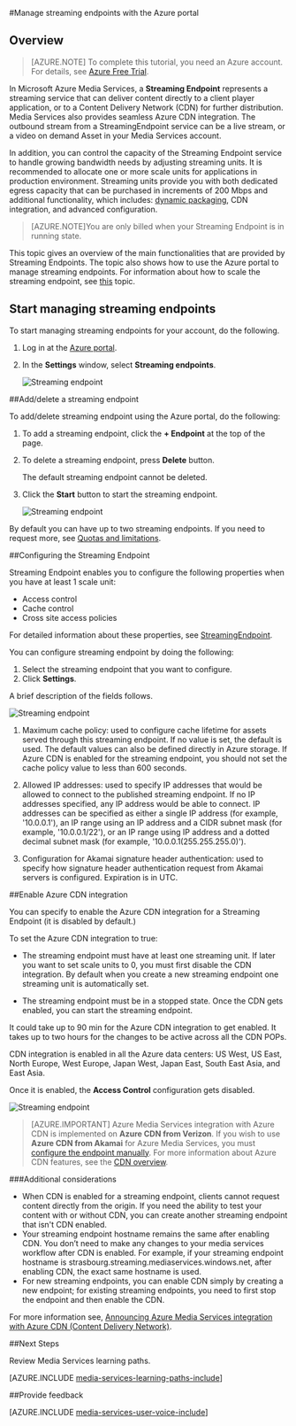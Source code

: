 <properties 
	pageTitle="Manage streaming endpoints with the Azure portal | Microsoft Azure" 
	description="This topic shows how to manage streaming endpoints with the Azure portal." 
	services="media-services" 
	documentationCenter="" 
	authors="Juliako" 
	writer="juliako" 
	manager="erikre" 
	editor=""/>

<tags 
	ms.service="media-services" 
	ms.workload="media" 
	ms.tgt_pltfrm="na" 
	ms.devlang="na" 
	ms.topic="article" 
	ms.date="08/29/2016"
	ms.author="juliako"/>


#Manage streaming endpoints with the Azure portal

## Overview

> [AZURE.NOTE] To complete this tutorial, you need an Azure account. For details, see [Azure Free Trial](https://azure.microsoft.com/pricing/free-trial/). 

In Microsoft Azure Media Services, a **Streaming Endpoint** represents a streaming service that can deliver content directly to a client player application, or to a Content Delivery Network (CDN) for further distribution. Media Services also provides seamless Azure CDN integration. The outbound stream from a StreamingEndpoint service can be a live stream, or a video on demand Asset in your Media Services account.

In addition, you can control the capacity of the Streaming Endpoint service to handle growing bandwidth needs by adjusting streaming units. It is recommended to allocate one or more scale units for applications in production environment. Streaming units provide you with both dedicated egress capacity that can be purchased in increments of 200 Mbps and additional functionality, which includes: [dynamic packaging](media-services-dynamic-packaging-overview.md), CDN integration, and advanced configuration.

>[AZURE.NOTE]You are only billed when your Streaming Endpoint is in running state.

This topic gives an overview of the main functionalities that are provided by Streaming Endpoints. The topic also shows how to use the Azure portal to manage streaming endpoints. For information about how to scale the streaming endpoint, see [this](media-services-portal-scale-streaming-endpoints.md) topic.

## Start managing streaming endpoints

To start managing streaming endpoints for your account, do the following.

1. Log in at the [Azure portal](https://portal.azure.com/).
2. In the **Settings** window, select **Streaming endpoints**.

	![Streaming endpoint](./media/media-services-portal-manage-streaming-endpoints/media-services-manage-streaming-endpoints1.png)

##Add/delete a streaming endpoint

To add/delete streaming endpoint using the Azure portal, do the following:

1. To add a streaming endpoint, click the **+ Endpoint** at the top of the page. 
2. To delete a streaming endpoint, press **Delete** button. 

	The default streaming endpoint cannot be deleted.
2. Click the **Start** button to start the streaming endpoint.

	![Streaming endpoint](./media/media-services-portal-manage-streaming-endpoints/media-services-manage-streaming-endpoints2.png)

By default you can have up to two streaming endpoints. If you need to request more, see [Quotas and limitations](media-services-quotas-and-limitations.md).
	
##<a id="configure_streaming_endpoints"></a>Configuring the Streaming Endpoint

Streaming Endpoint enables you to configure the following properties when you have at least 1 scale unit: 

- Access control
- Cache control
- Cross site access policies

For detailed information about these properties, see [StreamingEndpoint](https://msdn.microsoft.com/library/azure/dn783468.aspx).

You can configure streaming endpoint by doing the following:

1. Select the streaming endpoint that you want to configure.
1. Click **Settings**.
  
A brief description of the fields follows.

![Streaming endpoint](./media/media-services-portal-manage-streaming-endpoints/media-services-manage-streaming-endpoints4.png)
  
1. Maximum cache policy: used to configure cache lifetime for assets served through this streaming endpoint. If no value is set, the default is used. The default values can also be defined directly in Azure storage. If Azure CDN is enabled for the streaming endpoint, you should not set the cache policy value to less than 600 seconds.  

2. Allowed IP addresses: used to specify IP addresses that would be allowed to connect to the published streaming endpoint. If no IP addresses specified, any IP address would be able to connect. IP addresses can be specified as either a single IP address (for example, '10.0.0.1'), an IP range using an IP address and a CIDR subnet mask (for example, '10.0.0.1/22'), or an IP range using IP address and a dotted decimal subnet mask (for example, '10.0.0.1(255.255.255.0)').

3. Configuration for Akamai signature header authentication: used to specify how signature header authentication request from Akamai servers is configured. Expiration is in UTC.



##<a id="enable_cdn"></a>Enable Azure CDN integration

You can specify to enable the Azure CDN integration for a Streaming Endpoint (it is disabled by default.)

To set the Azure CDN integration to true:

- The streaming endpoint must have at least one streaming unit. If later you want to set scale units to 0, you must first disable the CDN integration. By default when you create a new streaming endpoint one streaming unit is automatically set.

- The streaming endpoint must be in a stopped state. Once the CDN gets enabled, you can start the streaming endpoint. 

It could take up to 90 min for the Azure CDN integration to get enabled.  It takes up to two hours for the changes to be active across all the CDN POPs.

CDN integration is enabled in all the Azure data centers: US West, US East, North Europe, West Europe, Japan West, Japan East, South East Asia, and East Asia.

Once it is enabled, the **Access Control** configuration gets disabled.

![Streaming endpoint](./media/media-services-portal-manage-streaming-endpoints/media-services-manage-streaming-endpoints5.png)

>[AZURE.IMPORTANT] Azure Media Services integration with Azure CDN is implemented on **Azure CDN from Verizon**.  If you wish to use **Azure CDN from Akamai** for Azure Media Services, you must [configure the endpoint manually](../cdn/cdn-create-new-endpoint.md).  For more information about Azure CDN features, see the [CDN overview](../cdn/cdn-overview.md).

###Additional considerations

- When CDN is enabled for a streaming endpoint, clients cannot request content directly from the origin. If you need the ability to test your content with or without CDN, you can create another streaming endpoint that isn't CDN enabled.
- Your streaming endpoint hostname remains the same after enabling CDN. You don’t need to make any changes to your media services workflow after CDN is enabled. For example, if your streaming endpoint hostname is strasbourg.streaming.mediaservices.windows.net, after enabling CDN, the exact same hostname is used.
- For new streaming endpoints, you can enable CDN simply by creating a new endpoint; for existing streaming endpoints, you need to first stop the endpoint and then enable the CDN.
 

For more information see, [Announcing Azure Media Services integration with Azure CDN (Content Delivery Network)](http://azure.microsoft.com/blog/2015/03/17/announcing-azure-media-services-integration-with-azure-cdn-content-delivery-network/).


##Next Steps

Review Media Services learning paths.

[AZURE.INCLUDE [media-services-learning-paths-include](../../includes/media-services-learning-paths-include.md)]

##Provide feedback

[AZURE.INCLUDE [media-services-user-voice-include](../../includes/media-services-user-voice-include.md)]
 
